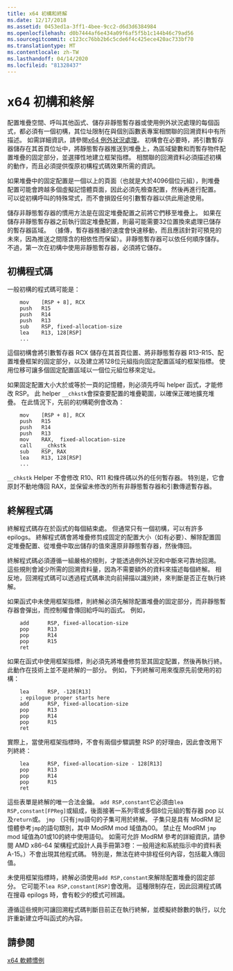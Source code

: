 ```yaml
---
title: x64 初構和終解
ms.date: 12/17/2018
ms.assetid: 0453ed1a-3ff1-4bee-9cc2-d6d3d6384984
ms.openlocfilehash: d0b7444af6e434a09f6af5f5b1c144b46c79ad56
ms.sourcegitcommit: c123cc76bb2b6c5cde6f4c425ece420ac733bf70
ms.translationtype: MT
ms.contentlocale: zh-TW
ms.lasthandoff: 04/14/2020
ms.locfileid: "81328437"
---
```

# <a name="x64-prolog-and-epilog"></a>x64 初構和終解

配置堆疊空間、呼叫其他函式、儲存非靜態暫存器或使用例外狀況處理的每個函式，都必須有一個初構，其位址限制在與個別函數表專案相關聯的回溯資料中有所描述。 如需詳細資訊，請參閱[x64 例外狀況處理](../build/exception-handling-x64.md)。 初構會在必要時，將引數暫存器儲存在其首頁位址中，將靜態暫存器推送到堆疊上，為區域變數和而暫存物件配置堆疊的固定部分，並選擇性地建立框架指標。 相關聯的回溯資料必須描述初構的動作，而且必須提供復原初構程式碼效果所需的資訊。

如果堆疊中的固定配置是一個以上的頁面（也就是大於4096個位元組），則堆疊配置可能會跨越多個虛擬記憶體頁面，因此必須先檢查配置，然後再進行配置。 可以從初構呼叫的特殊常式，而不會損毀任何引數暫存器以供此用途使用。

儲存非靜態暫存器的慣用方法是在固定堆疊配置之前將它們移至堆疊上。 如果在儲存非靜態暫存器之前執行固定堆疊配置，則最可能需要32位置換來處理已儲存的暫存器區域。 （據傳，暫存器推播的速度會快速移動，而且應該針對可預見的未來，因為推送之間隱含的相依性而保留）。非靜態暫存器可以依任何順序儲存。 不過，第一次在初構中使用非靜態暫存器，必須將它儲存。

## <a name="prolog-code"></a>初構程式碼

一般初構的程式碼可能是：

```MASM
    mov    [RSP + 8], RCX
    push   R15
    push   R14
    push   R13
    sub    RSP, fixed-allocation-size
    lea    R13, 128[RSP]
    ...
```

這個初構會將引數暫存器 RCX 儲存在其首頁位置、將非靜態暫存器 R13-R15、配置堆疊框架的固定部分，以及建立將128位元組指向固定配置區域的框架指標。 使用位移可讓多個固定配置區域以一個位元組位移來定址。

如果固定配置大小大於或等於一頁的記憶體，則必須先呼叫 helper 函式，才能修改 RSP。 此 helper `__chkstk`會探查要配置的堆疊範圍，以確保正確地擴充堆疊。 在此情況下，先前的初構範例會改為：

```MASM
    mov    [RSP + 8], RCX
    push   R15
    push   R14
    push   R13
    mov    RAX,  fixed-allocation-size
    call   __chkstk
    sub    RSP, RAX
    lea    R13, 128[RSP]
    ...
```

`__chkstk` Helper 不會修改 R10、R11 和條件碼以外的任何暫存器。 特別是，它會原封不動地傳回 RAX，並保留未修改的所有非靜態暫存器和引數傳遞暫存器。

## <a name="epilog-code"></a>終解程式碼

終解程式碼存在於函式的每個結束處。 但通常只有一個初構，可以有許多 epilogs。 終解程式碼會將堆疊修剪成固定的配置大小（如有必要）、解除配置固定堆疊配置、從堆疊中取出儲存的值來還原非靜態暫存器，然後傳回。

終解程式碼必須遵循一組嚴格的規則，才能透過例外狀況和中斷來可靠地回溯。 這些規則會減少所需的回溯資料量，因為不需要額外的資料來描述每個終解。 相反地，回溯程式碼可以透過程式碼串流向前掃描以識別終，來判斷是否正在執行終解。

如果函式中未使用框架指標，則終解必須先解除配置堆疊的固定部分，而非靜態暫存器會彈出，而控制權會傳回給呼叫的函式。 例如，

```MASM
    add      RSP, fixed-allocation-size
    pop      R13
    pop      R14
    pop      R15
    ret
```

如果在函式中使用框架指標，則必須先將堆疊修剪至其固定配置，然後再執行終。 此動作在技術上並不是終解的一部分。 例如，下列終解可用來復原先前使用的初構：

```MASM
    lea      RSP, -128[R13]
    ; epilogue proper starts here
    add      RSP, fixed-allocation-size
    pop      R13
    pop      R14
    pop      R15
    ret
```

實際上，當使用框架指標時，不會有兩個步驟調整 RSP 的好理由，因此會改用下列終終：

```MASM
    lea      RSP, fixed-allocation-size - 128[R13]
    pop      R13
    pop      R14
    pop      R15
    ret
```

這些表單是終解的唯一合法金鑰。 `add RSP,constant`它必須由`lea RSP,constant[FPReg]`或組成，後面接著一系列零或多個8位元組的暫存器 pop 以及`return`或。 `jmp` （只有`jmp`語句的子集可用於終解。 子集只是具有 ModRM 記憶體參考`jmp`的語句類別，其中 ModRM mod 域值為00。 禁止在 ModRM `jmp` mod 域值為01或10的終中使用語句。 如需可允許 ModRM 參考的詳細資訊，請參閱 AMD x86-64 架構程式設計人員手冊第3卷：一般用途和系統指示中的資料表 A-15。）不會出現其他程式碼。 特別是，無法在終中排程任何內容，包括載入傳回值。

未使用框架指標時，終解必須使用`add RSP,constant`來解除配置堆疊的固定部分。 它可能不`lea RSP,constant[RSP]`會改用。 這種限制存在，因此回溯程式碼在搜尋 epilogs 時，會有較少的模式可辨識。

遵循這些規則可讓回溯程式碼判斷目前正在執行終解，並模擬終餘數的執行，以允許重新建立呼叫函式的內容。

## <a name="see-also"></a>請參閱

[x64 軟體慣例](x64-software-conventions.md)
